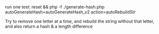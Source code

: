 run one test:
    reset && php -f ./generate-hash.php autoGenerateHash=autoGenerateHash_v2 action=autoRebuildStr

Try to remove one letter at a time, and rebuild the string without that letter, and also return a hash & a length difference